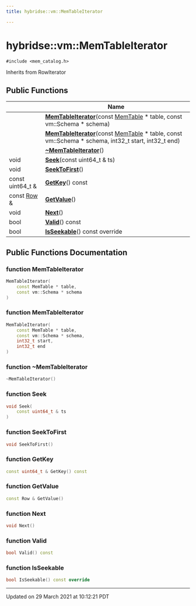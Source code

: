 ```yaml
---
title: hybridse::vm::MemTableIterator

---
```


# hybridse::vm::MemTableIterator




`#include <mem_catalog.h>`

Inherits from RowIterator

## Public Functions

|                | Name           |
| -------------- | -------------- |
| | **[MemTableIterator](/hybridse/usage/api/markdown/Classes/classhybridse_1_1vm_1_1_mem_table_iterator.md#function-memtableiterator)**(const [MemTable](/hybridse/usage/api/markdown/Namespaces/namespacehybridse_1_1vm.md#typedef-memtable) * table, const vm::Schema * schema) |
| | **[MemTableIterator](/hybridse/usage/api/markdown/Classes/classhybridse_1_1vm_1_1_mem_table_iterator.md#function-memtableiterator)**(const [MemTable](/hybridse/usage/api/markdown/Namespaces/namespacehybridse_1_1vm.md#typedef-memtable) * table, const vm::Schema * schema, int32_t start, int32_t end) |
| | **[~MemTableIterator](/hybridse/usage/api/markdown/Classes/classhybridse_1_1vm_1_1_mem_table_iterator.md#function-~memtableiterator)**() |
| void | **[Seek](/hybridse/usage/api/markdown/Classes/classhybridse_1_1vm_1_1_mem_table_iterator.md#function-seek)**(const uint64_t & ts) |
| void | **[SeekToFirst](/hybridse/usage/api/markdown/Classes/classhybridse_1_1vm_1_1_mem_table_iterator.md#function-seektofirst)**() |
| const uint64_t & | **[GetKey](/hybridse/usage/api/markdown/Classes/classhybridse_1_1vm_1_1_mem_table_iterator.md#function-getkey)**() const |
| const [Row](/hybridse/usage/api/markdown/Classes/classhybridse_1_1codec_1_1_row.md) & | **[GetValue](/hybridse/usage/api/markdown/Classes/classhybridse_1_1vm_1_1_mem_table_iterator.md#function-getvalue)**() |
| void | **[Next](/hybridse/usage/api/markdown/Classes/classhybridse_1_1vm_1_1_mem_table_iterator.md#function-next)**() |
| bool | **[Valid](/hybridse/usage/api/markdown/Classes/classhybridse_1_1vm_1_1_mem_table_iterator.md#function-valid)**() const |
| bool | **[IsSeekable](/hybridse/usage/api/markdown/Classes/classhybridse_1_1vm_1_1_mem_table_iterator.md#function-isseekable)**() const override |

## Public Functions Documentation

### function MemTableIterator

```cpp
MemTableIterator(
    const MemTable * table,
    const vm::Schema * schema
)
```


### function MemTableIterator

```cpp
MemTableIterator(
    const MemTable * table,
    const vm::Schema * schema,
    int32_t start,
    int32_t end
)
```


### function ~MemTableIterator

```cpp
~MemTableIterator()
```


### function Seek

```cpp
void Seek(
    const uint64_t & ts
)
```


### function SeekToFirst

```cpp
void SeekToFirst()
```


### function GetKey

```cpp
const uint64_t & GetKey() const
```


### function GetValue

```cpp
const Row & GetValue()
```


### function Next

```cpp
void Next()
```


### function Valid

```cpp
bool Valid() const
```


### function IsSeekable

```cpp
bool IsSeekable() const override
```


-------------------------------

Updated on 29 March 2021 at 10:12:21 PDT